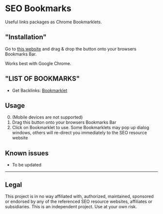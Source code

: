 # SEO Bookmarks
Useful links packages as Chrome Bookmarklets.

## "Installation"
Go to [this website](#) and drag & drop the button onto your browsers Bookmarks Bar.

Works best with Google Chrome.


## "LIST OF BOOKMARKS"

* Get Backlinks: [Bookmarklet](javascript%3A\(function\(\)%7Bfunction%20callback\(\)%7B%7Dvar%20s%3Ddocument.createElement\(%22script%22\)%3Bs.src%3D%22https%3A%2F%2Fcdn.jsdelivr.net%2Fgh%2Fthemacmarketer%2Fseo-bookmarks%40master%2FGetBacklinks.js%22%3Bif\(s.addEventListener\)%7Bs.addEventListener\(%22load%22%2Ccallback%2Cfalse\)%7Delse%20if\(s.readyState\)%7Bs.onreadystatechange%3Dcallback%7Ddocument.body.appendChild\(s\)%3B%7D\)\(\))


## Usage
0. (Mobile devices are not supported)
1. Drag this button onto your browsers Bookmarks Bar
2. Click on Bookmarklet to use. Some Bookmarklets may pop up dialog windows, others will re-direct you immediately to the SEO resource website

## Known issues
* To be updated   

---

## Legal
This project is in no way affiliated with, authorized, maintained, sponsored or endorsed by any of the referenced SEO resource websites, affiliates or subsidiaries. This is an independent project. Use at your own risk.

